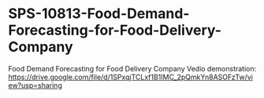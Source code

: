 # SPS-10813-Food-Demand-Forecasting-for-Food-Delivery-Company
Food Demand Forecasting for Food Delivery Company 
Vedio demonstration: https://drive.google.com/file/d/1SPxqjTCLxf1B1IMC_2pQmkYn8ASOFzTw/view?usp=sharing

